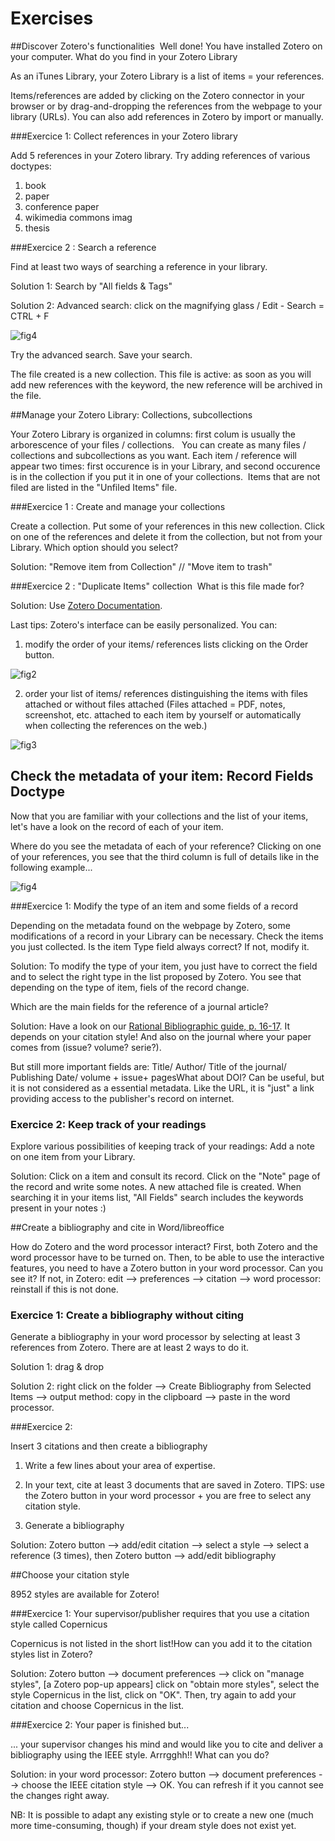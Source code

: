# Exercises
##Discover Zotero's functionalities  
Well done! You have installed Zotero on your computer. What do you find in your Zotero Library

As an iTunes Library, your Zotero Library is a list of items = your references.  

Items/references are added by clicking on the Zotero connector in your browser or by drag-and-dropping the references from the webpage to your library (URLs). You can also add references in Zotero by import or manually. 

###Exercice 1: Collect references in your Zotero library

Add 5 references in your Zotero library. Try adding references of various doctypes:  

1. book 
2. paper 
3. conference paper
4. wikimedia commons imag
5. thesis  


###Exercice 2 : Search a reference

Find at least two ways of searching a reference in your library.

Solution 1: Search by "All fields & Tags"

Solution 2: Advanced search: click on the magnifying glass / Edit - Search = CTRL + F

![fig4](img/Ex_Interface4.png)

Try the advanced search. Save your search. 

The file created is a new collection. This file is active: as soon as you will add new references with the keyword, the new reference will be archived in the file.

##Manage your Zotero Library: Collections, subcollections

Your Zotero Library is organized in columns: first colum is usually the arborescence of your files / collections.   You can create as many files / collections and subcollections as you want. Each item / reference will appear two times: first occurence is in your Library, and second occurence is in the collection if you put it in one of your collections.  Items that are not filed are listed in the "Unfiled Items" file. 

###Exercice 1 : Create and manage your collections

Create a collection. Put some of your references in this new collection. Click on one of the references and delete it from the collection, but not from your Library. Which option should you select?

Solution: "Remove item from Collection" // "Move item to trash" 

###Exercice 2 : "Duplicate Items" collection 
What is this file  made for?

Solution: Use [Zotero Documentation](https://www.zotero.org/support/duplicate_detection).

Last tips: Zotero's interface can be easily personalized. You can:

1. modify the order of your items/ references lists clicking on the Order button.

![fig2](img/Ex_Interface2.png)

2. order your list of items/ references distinguishing the items with files attached or without files attached 
(Files attached = PDF, notes, screenshot, etc. attached to each item by yourself or automatically when collecting the references on the web.)

![fig3](img/Ex_Interface3.png)
## Check the metadata of your item: Record Fields Doctype
Now that you are familiar with your collections and the list of your items, let's have a look on the record of each of your item.

Where do you see the metadata of each of your reference?
Clicking on one of your references, you see that the third column is full of details like in the following example...

![fig4](img/Ex_Interface4.png)

###Exercice 1: Modify the type of an item and some fields of a record

Depending on the metadata found on the webpage by Zotero, some modifications of a record in your Library can be necessary. Check the items you just collected. Is the item Type field always correct? If not, modify it.

Solution: To modify the type of your item, you just have to correct the field and to select the right type in the list proposed by Zotero. You see that depending on the type of item, fiels of the record change.

Which are the main fields for the reference of a journal article?

Solution: Have a look on our [Rational Bibliographic guide, p. 16-17](https://library.epfl.ch/files/content/sites/library3/files/Formations/guide-redaction-references-web.pdf). It depends on your citation style! And also on the journal where your paper comes from (issue? volume? serie?).  

But still more important fields are: Title/ Author/ Title of the journal/ Publishing Date/ volume + issue+ pagesWhat about DOI? Can be useful, but it is not considered as a essential metadata. Like the URL, it is "just" a link providing access to the publisher's record on internet. 


### Exercice 2: Keep track of your readings
Explore various possibilities of keeping track of your readings: Add a note on one item from your Library. 

Solution: Click on a item and consult its record. Click on the "Note" page of the record and write some notes. A new attached file is created. When searching it in your items list, "All Fields" search includes the keywords present in your notes :)

##Create a bibliography and cite in Word/libreoffice 

How do Zotero and the word processor interact? First, both Zotero and the word processor have to be turned on. Then, to be able to use the interactive features, you need to have a Zotero button in your word processor. Can you see it? If not, in Zotero: edit --> preferences --> citation --> word processor: reinstall if this is not done.

### Exercice 1: Create a bibliography without citing 
Generate a bibliography in your word processor by selecting at least 3 references from Zotero. There are at least 2 ways to do it.

Solution 1: drag & drop

Solution 2: right click on the folder --> Create Bibliography from Selected Items --> output method: copy in the clipboard --> paste in the word processor.

###Exercice 2:  

Insert 3 citations and then create a bibliography

1. Write a few lines about your area of expertise. 

1. In your text, cite at least 3 documents that are saved in Zotero. TIPS: use the Zotero button in your word processor +  you are free to select any citation style.   

1. Generate a bibliography

Solution: Zotero button --> add/edit citation --> select a style --> select a reference (3 times), then Zotero button --> add/edit bibliography

##Choose your citation    style

8952 styles are available for Zotero! 

###Exercice 1: Your supervisor/publisher requires that you use a citation style called Copernicus

Copernicus is not listed in the short list!How can you add it to the citation styles list in Zotero? 

Solution: Zotero button --> document preferences --> click on "manage styles",  [a Zotero pop-up appears]     click on "obtain more styles", select the style Copernicus in the list, click on "OK". Then, try again to add your citation and choose Copernicus in the list.

###Exercice 2: Your paper is finished but... 

... your supervisor changes his mind and would like you to cite and deliver a bibliography using the IEEE style. Arrrgghh!! What can you do?

Solution: in your word processor: Zotero button --> document preferences --> choose the IEEE citation style --> OK. You can refresh if it you cannot see the changes right away.

NB: It is possible to adapt any existing style or to create a new one (much more time-consuming, though) if your dream style does not exist yet.

